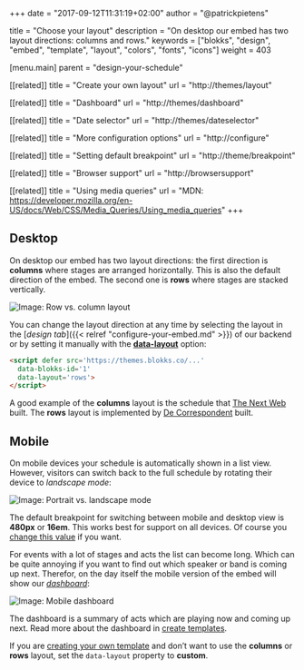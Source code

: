 +++
date            = "2017-09-12T11:31:19+02:00"
author          = "@patrickpietens"

title           = "Choose your layout"
description     = "On desktop our embed has two layout directions: columns and rows."
keywords        = ["blokks", "design", "embed", "template", "layout", "colors", "fonts", "icons"]
weight          = 403

[menu.main]
parent          = "design-your-schedule"

[[related]]
title = "Create your own layout"
url = "http://themes/layout"

[[related]]
title = "Dashboard"
url = "http://themes/dashboard"

[[related]]
title = "Date selector"
url = "http://themes/dateselector"

[[related]]
title = "More configuration options"
url = "http://configure"

[[related]]
title = "Setting default breakpoint"
url = "http://theme/breakpoint"

[[related]]
title = "Browser support"
url = "http://browsersupport"

[[related]]
title = "Using media queries"
url = "MDN: https://developer.mozilla.org/en-US/docs/Web/CSS/Media_Queries/Using_media_queries"
+++

## Desktop
On desktop our embed has two layout directions: the first direction is **columns** where stages are arranged horizontally. This is also the default direction of the embed. The second one is **rows** where stages are stacked vertically.

![Image: Row vs. column layout](https://blokks.co/docs/images/rowsandcolumns.gif)

You can change the layout direction at any time by selecting the layout in the [*design tab*]({{< relref "configure-your-embed.md" >}}) of our backend or by setting it manually with the [**data-layout**](http://configure/options) option:

```html
<script defer src='https://themes.blokks.co/...'
  data-blokks-id='1'
  data-layout='rows'>
</script>
```

A good example of the **columns** layout is the schedule that [The Next Web](https://blokks.co/schedules/tnw2017) built. The **rows** layout is implemented by [De Correspondent](https://decorrespondent.nl/evenementen/7/festival-der-vooruitgang/programma) built.

## Mobile
On mobile devices your schedule is automatically shown in a list view. However, visitors can switch back to the full schedule by rotating their device to *landscape mode*:

![Image: Portrait vs. landscape mode](https://blokks.co/docs/images/animation.gif)

The default breakpoint for switching between mobile and desktop view is **480px** or **16em**. This works best for support on all devices. Of course you [change this value](http://configure/breakpoints) if you want.

For events with a lot of stages and acts the list can become long. Which can be quite annoying if you want to find out which speaker or band is coming up next. Therefor, on the day itself the mobile version of the embed will show our [*dashboard*](http://design/dashboard):

![Image: Mobile dashboard](http://dashboard.png)

The dashboard is a summary of acts which are playing now and coming up next. Read more about the dashboard in [create templates](http://themes/structure#dashboard).

<span class='note'>If you are [creating your own template](http://themes/intro) and don’t want to use the **columns** or **rows** layout, set the `data-layout` property to **custom**.</span>